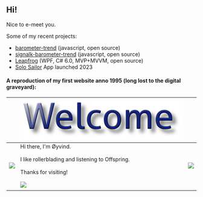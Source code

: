 ## Hi!
Nice to e-meet you.

Some of my recent projects:
- [barometer-trend](https://github.com/oyve/barometer-trend) (javascript, open source)
- [signalk-barometer-trend](https://github.com/oyve/barometer-trend) (javascript, open source)
- [Leapfrog](https://github.com/oyve/Leapfrog) (WPF, C# 6.0, MVP+MVVM, open source)
- [Solo Sailor](https://play.google.com/store/apps/details?id=com.ramsalt.solosailor) App launched 2023



#### A reproduction of my first website anno 1995 (long lost to the digital graveyard):


&nbsp; | <img src="https://github.com/oyve/oyve/blob/main/welcome.png" /> | &nbsp;
------------ | ------------- | -------------
<img src="https://media.giphy.com/media/8YZxEPB3ljGCi2oJ4R/giphy.gif" width="200px" /> | Hi there, I'm Øyvind.<br /><br />I like rollerblading and listening to Offspring.<br /><br />Thanks for visiting!<br /><br /> ![](https://visitor-badge.glitch.me/badge?page_id=oyve) | <img src="https://media.giphy.com/media/8YZxEPB3ljGCi2oJ4R/giphy.gif" width="200px" />

<!--
<img height="180em" src="https://github-readme-stats.vercel.app/api?username=oyve&show_icons=true&hide_border=true&&count_private=true&include_all_commits=true" />

**oyve/oyve** is a ✨ _special_ ✨ repository because its `README.md` (this file) appears on your GitHub profile.

Here are some ideas to get you started:

- 🔭 I’m currently working on ...
- 🌱 I’m currently learning ...
- 👯 I’m looking to collaborate on ...
- 🤔 I’m looking for help with ...
- 💬 Ask me about ...
- 📫 How to reach me: ...
- 😄 Pronouns: ...
- ⚡ Fun fact: ...
-->
